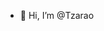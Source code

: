 - 👋 Hi, I’m @Tzarao
<!---
Tzarao/Tzarao is a ✨ special ✨ repository because its `README.md` (this file) appears on your GitHub profile.
You can click the Preview link to take a look at your changes.
--->
